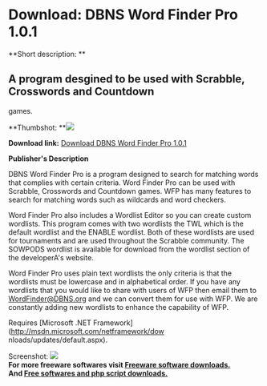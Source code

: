 # Download: DBNS Word Finder Pro 1.0.1

**Short description: **

## A program desgined to be used with Scrabble, Crosswords and Countdown
games.

  
**Thumbshot: **![](http://www.freewarefiles.com/screenshot/wordfinderpro1_md.gif)   
  
**Download link:** [Download DBNS Word Finder Pro 1.0.1](http://freesoftwares.boysofts.com/DBNS-Word-Finder-Pro_program_32365.html)  
  

**Publisher's Description**  
  

DBNS Word Finder Pro is a program designed to search for matching words that
complies with certain criteria. Word Finder Pro can be used with Scrabble,
Crosswords and Countdown games. WFP has many features to search for matching
words such as wildcards and word checkers.

Word Finder Pro also includes a Wordlist Editor so you can create custom
wordlists. This program comes with two wordlists the TWL which is the default
wordlist and the ENABLE wordlist. Both of these wordlists are used for
tournaments and are used throughout the Scrabble community. The SOWPODS
wordlist is available for download from the wordlist section of the
developerA's website.

Word Finder Pro uses plain text wordlists the only criteria is that the
wordlists must be lowercase and in alphabetical order. If you have any
wordlists that you would like to share with users of WFP then email them to
WordFinder@DBNS.org and we can convert them for use with WFP. We are
constantly adding new wordlists to enhance the capability of WFP.

Requires [Microsoft .NET Framework](http://msdn.microsoft.com/netframework/dow
nloads/updates/default.aspx).

  
  
Screenshot: ![](http://www.freewarefiles.com/screenshot/wordfinderpro1.gif)  
**For more freeware softwares visit [Freeware software downloads.](http://freesoftwares.boysofts.com/)**   
**And [Free softwares and php script downloads.](http://www.boysofts.com/)**

